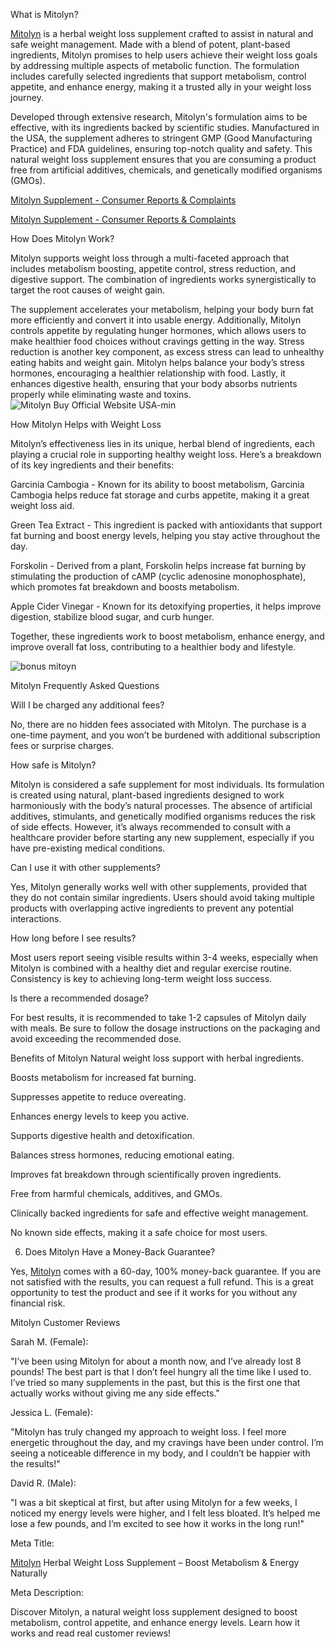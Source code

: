 What is Mitolyn?

[Mitolyn](https://buy-mitolyn.site/) is a herbal weight loss supplement crafted to assist in natural and safe weight management. Made with a blend of potent, plant-based ingredients, Mitolyn promises to help users achieve their weight loss goals by addressing multiple aspects of metabolic function. The formulation includes carefully selected ingredients that support metabolism, control appetite, and enhance energy, making it a trusted ally in your weight loss journey.

Developed through extensive research, Mitolyn's formulation aims to be effective, with its ingredients backed by scientific studies. Manufactured in the USA, the supplement adheres to stringent GMP (Good Manufacturing Practice) and FDA guidelines, ensuring top-notch quality and safety. This natural weight loss supplement ensures that you are consuming a product free from artificial additives, chemicals, and genetically modified organisms (GMOs).

[Mitolyn Supplement - Consumer Reports & Complaints](https://mitolyn.com/welcome/?affiliate=fatlreview&tid=fb)

[Mitolyn Supplement - Consumer Reports & Complaints](https://mitolyn.com/welcome/?affiliate=fatlreview&tid=fb)

How Does Mitolyn Work?

Mitolyn supports weight loss through a multi-faceted approach that includes metabolism boosting, appetite control, stress reduction, and digestive support. The combination of ingredients works synergistically to target the root causes of weight gain.

The supplement accelerates your metabolism, helping your body burn fat more efficiently and convert it into usable energy. Additionally, Mitolyn controls appetite by regulating hunger hormones, which allows users to make healthier food choices without cravings getting in the way. Stress reduction is another key component, as excess stress can lead to unhealthy eating habits and weight gain. Mitolyn helps balance your body’s stress hormones, encouraging a healthier relationship with food. Lastly, it enhances digestive health, ensuring that your body absorbs nutrients properly while eliminating waste and toxins.
![Mitolyn Buy Official Website USA-min](https://github.com/user-attachments/assets/00d910db-86d1-48b6-879d-3a46ab2eb5d8)


How Mitolyn Helps with Weight Loss

Mitolyn’s effectiveness lies in its unique, herbal blend of ingredients, each playing a crucial role in supporting healthy weight loss. Here’s a breakdown of its key ingredients and their benefits:

Garcinia Cambogia - Known for its ability to boost metabolism, Garcinia Cambogia helps reduce fat storage and curbs appetite, making it a great weight loss aid.

Green Tea Extract - This ingredient is packed with antioxidants that support fat burning and boost energy levels, helping you stay active throughout the day.

Forskolin - Derived from a plant, Forskolin helps increase fat burning by stimulating the production of cAMP (cyclic adenosine monophosphate), which promotes fat breakdown and boosts metabolism.

Apple Cider Vinegar - Known for its detoxifying properties, it helps improve digestion, stabilize blood sugar, and curb hunger.

Together, these ingredients work to boost metabolism, enhance energy, and improve overall fat loss, contributing to a healthier body and lifestyle.

![bonus mitoyn](https://github.com/user-attachments/assets/6db51ef9-b4be-4041-9e8e-f500454bc1f9)


Mitolyn Frequently Asked Questions

Will I be charged any additional fees?

No, there are no hidden fees associated with Mitolyn. The purchase is a one-time payment, and you won’t be burdened with additional subscription fees or surprise charges.

How safe is Mitolyn?

Mitolyn is considered a safe supplement for most individuals. Its formulation is created using natural, plant-based ingredients designed to work harmoniously with the body’s natural processes. The absence of artificial additives, stimulants, and genetically modified organisms reduces the risk of side effects. However, it’s always recommended to consult with a healthcare provider before starting any new supplement, especially if you have pre-existing medical conditions.

Can I use it with other supplements?

Yes, Mitolyn generally works well with other supplements, provided that they do not contain similar ingredients. Users should avoid taking multiple products with overlapping active ingredients to prevent any potential interactions.

How long before I see results?

Most users report seeing visible results within 3-4 weeks, especially when Mitolyn is combined with a healthy diet and regular exercise routine. Consistency is key to achieving long-term weight loss success.

Is there a recommended dosage?

For best results, it is recommended to take 1-2 capsules of Mitolyn daily with meals. Be sure to follow the dosage instructions on the packaging and avoid exceeding the recommended dose.

Benefits of Mitolyn
Natural weight loss support with herbal ingredients.

Boosts metabolism for increased fat burning.

Suppresses appetite to reduce overeating.

Enhances energy levels to keep you active.

Supports digestive health and detoxification.

Balances stress hormones, reducing emotional eating.

Improves fat breakdown through scientifically proven ingredients.

Free from harmful chemicals, additives, and GMOs.

Clinically backed ingredients for safe and effective weight management.

No known side effects, making it a safe choice for most users.

6. Does Mitolyn Have a Money-Back Guarantee?
   
Yes, [Mitolyn](https://www.italki.com/en/post/d29F9zOCrflwx7m3xVt918) comes with a 60-day, 100% money-back guarantee. If you are not satisfied with the results, you can request a full refund. This is a great opportunity to test the product and see if it works for you without any financial risk.

Mitolyn Customer Reviews

Sarah M. (Female):

"I’ve been using Mitolyn for about a month now, and I’ve already lost 8 pounds! The best part is that I don’t feel hungry all the time like I used to. I’ve tried so many supplements in the past, but this is the first one that actually works without giving me any side effects."

Jessica L. (Female):

"Mitolyn has truly changed my approach to weight loss. I feel more energetic throughout the day, and my cravings have been under control. I’m seeing a noticeable difference in my body, and I couldn’t be happier with the results!"

David R. (Male):

"I was a bit skeptical at first, but after using Mitolyn for a few weeks, I noticed my energy levels were higher, and I felt less bloated. It’s helped me lose a few pounds, and I’m excited to see how it works in the long run!"

Meta Title:

[Mitolyn](https://www.italki.com/en/post/hWmicONk7ogQwYaApulrJg) Herbal Weight Loss Supplement – Boost Metabolism & Energy Naturally

Meta Description:

Discover Mitolyn, a natural weight loss supplement designed to boost metabolism, control appetite, and enhance energy levels. Learn how it works and read real customer reviews!
